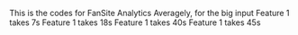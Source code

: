 This is the codes for FanSite Analytics
Averagely, for the big input
Feature 1 takes 7s
Feature 1 takes 18s
Feature 1 takes 40s
Feature 1 takes 45s